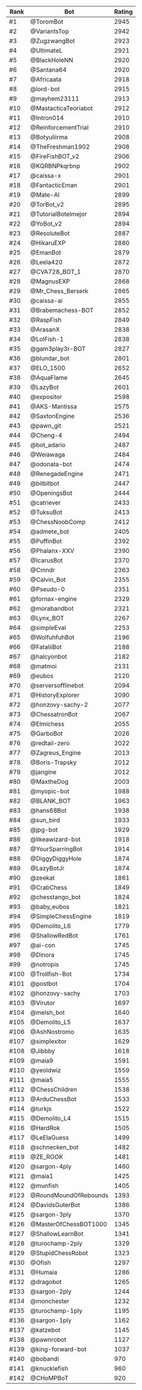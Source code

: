 Rank|Bot|Rating
---|---|---
#1|@ToromBot|2945
#2|@VariantsTop|2942
#3|@ZugzwangBot|2923
#4|@UltimateL|2921
#5|@BlackHoleNN|2920
#6|@Santana64|2920
#7|@Africaata|2918
#8|@lord-bot|2915
#9|@mayhem23111|2913
#10|@MastacticaTeoriabot|2912
#11|@Intron014|2910
#12|@ReinforcementTrial|2910
#13|@Botyuliirma|2908
#14|@TheFreshman1902|2908
#15|@FireFishBOT_v2|2906
#16|@KQRBNPkqrbnp|2902
#17|@caissa-x|2901
#18|@FantacticEman|2901
#19|@Mate-AI|2899
#20|@TorBot_v2|2895
#21|@TutorialBotelmejor|2894
#22|@YoBot_v2|2894
#23|@ResoluteBot|2887
#24|@HikaruEXP|2880
#25|@EmanBot|2879
#26|@Leela420|2872
#27|@CVA728_BOT_1|2870
#28|@MagnusEXP|2868
#29|@Mr_Chess_Berserk|2865
#30|@caissa-ai|2855
#31|@Brabemachess-BOT|2852
#32|@RaspFish|2849
#33|@ArasanX|2838
#34|@LolFish-1|2838
#35|@gam3play3r-BOT|2827
#36|@blundar_bot|2801
#37|@ELO_1500|2652
#38|@AquaFlame|2645
#39|@LazyBot|2601
#40|@expositor|2598
#41|@AKS-Mantissa|2575
#42|@SaxtonEngine|2536
#43|@pawn_git|2521
#44|@Cheng-4|2494
#45|@bot_adario|2487
#46|@Weiawaga|2484
#47|@odonata-bot|2474
#48|@RenegadeEngine|2471
#49|@bitbitbot|2447
#50|@OpeningsBot|2444
#51|@catriever|2433
#52|@TuksuBot|2413
#53|@ChessNoobComp|2412
#54|@admete_bot|2405
#55|@PuffinBot|2392
#56|@Phalanx-XXV|2390
#57|@IcarusBot|2370
#58|@Cmndr|2363
#59|@Calvin_Bot|2355
#60|@Pseudo-0|2351
#61|@fornax-engine|2329
#62|@morabandbot|2321
#63|@Lynx_BOT|2267
#64|@simpleEval|2253
#65|@WolfuhfuhBot|2196
#66|@FataliiBot|2188
#67|@halcyonbot|2182
#68|@matmoi|2131
#69|@eubos|2120
#70|@serversofflinebot|2094
#71|@HistoryExplorer|2090
#72|@honzovy-sachy-2|2077
#73|@ChessatronBot|2067
#74|@Elmichess|2055
#75|@GarboBot|2026
#76|@redtail-zero|2022
#77|@Zagreus_Engine|2013
#78|@Boris-Trapsky|2012
#79|@jangine|2012
#80|@MaxtheDog|2003
#81|@myopic-bot|1988
#82|@BLANK_BOT|1963
#83|@hans68Bot|1938
#84|@sun_bird|1933
#85|@jpg-bot|1929
#86|@likeawizard-bot|1918
#87|@YourSparringBot|1914
#88|@DiggyDiggyHole|1874
#89|@LazyBotJr|1874
#90|@zeekat|1861
#91|@CrabChess|1849
#92|@chesstango_bot|1824
#93|@baby_eubos|1821
#94|@SimpleChessEngine|1819
#95|@Demolito_L6|1779
#96|@ShallowRedBot|1761
#97|@ai-con|1745
#98|@Dinora|1745
#99|@notropis|1745
#100|@Trollfish-Bot|1734
#101|@postbot|1704
#102|@honzovy-sachy|1703
#103|@Virutor|1697
#104|@melsh_bot|1640
#105|@Demolito_L5|1637
#106|@AshNostromo|1635
#107|@simplexitor|1629
#108|@Jibbby|1618
#109|@maia9|1591
#110|@yeoldwiz|1559
#111|@maia5|1555
#112|@ChessChildren|1538
#113|@ArduChessBot|1533
#114|@turkjs|1522
#115|@Demolito_L4|1515
#116|@HardRok|1505
#117|@LeElaGuess|1499
#118|@schnecken_bot|1482
#119|@ZE_ROOK|1481
#120|@sargon-4ply|1460
#121|@maia1|1425
#122|@munfish|1405
#123|@RoundMoundOfRebounds|1393
#124|@DavidsGuterBot|1386
#125|@sargon-3ply|1370
#126|@MasterOfChessBOT1000|1345
#127|@ShallowLearnBot|1341
#128|@turochamp-2ply|1329
#129|@StupidChessRobot|1323
#130|@Ofish|1297
#131|@Humaia|1286
#132|@dragobot|1265
#133|@sargon-2ply|1244
#134|@monchester|1232
#135|@turochamp-1ply|1195
#136|@sargon-1ply|1162
#137|@katzebot|1145
#138|@pawnrobot|1127
#139|@king-forward-bot|1037
#140|@bobandi|970
#141|@knucklefish|960
#142|@CHoMPBoT|920
